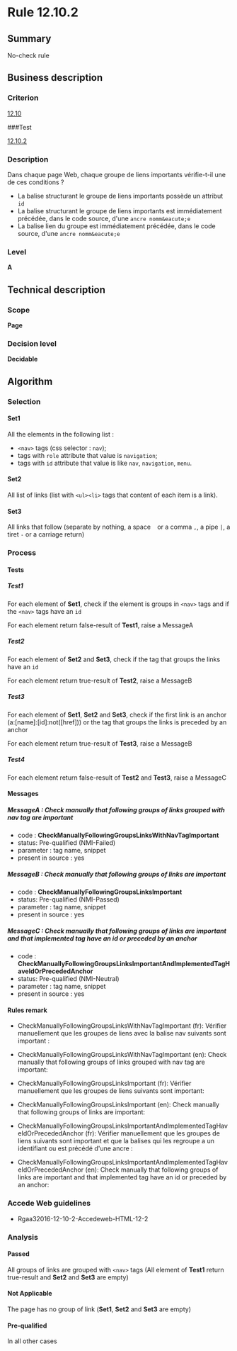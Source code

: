 # Rule 12.10.2

## Summary

No-check rule

## Business description

### Criterion

[12.10](http://references.modernisation.gouv.fr/referentiel-technique-0#crit-12-10)

###Test

[12.10.2](http://references.modernisation.gouv.fr/referentiel-technique-0#test-12-10-2)

### Description

Dans chaque page Web, chaque groupe de liens importants v&eacute;rifie-t-il une de ces conditions ? 
 
 *  La balise structurant le groupe de liens importants poss&egrave;de un attribut `id` 
 *  La balise structurant le groupe de liens importants est imm&eacute;diatement pr&eacute;c&eacute;d&eacute;e, dans le code source, d'une `ancre nomm&eacute;e` 
 *  La balise lien du groupe est imm&eacute;diatement pr&eacute;c&eacute;d&eacute;e, dans le code source, d'une `ancre nomm&eacute;e` 

### Level

**A**

## Technical description

### Scope

**Page**

### Decision level

**Decidable**

## Algorithm

### Selection

#### Set1

All the elements in the following list :
 *  `<nav>` tags (css selector : `nav`);
 *  tags with `role` attribute that value is `navigation`;
 *  tags with `id` attribute that value is like `nav`, `navigation`, `menu`.

#### Set2

All list of links (list with `<ul><li>` tags that content of each item is a link).

#### Set3

All links that follow (separate by nothing, a space ` ` or a comma `,`, a pipe ` | `, a tiret `-` or a carriage return)

### Process

#### Tests

##### Test1

For each element of **Set1**, check if the element is groups in `<nav>` tags and if the `<nav>` tags have an `id`

For each element return false-result of **Test1**, raise a MessageA

##### Test2

For each element of **Set2** and **Set3**, check if the tag that groups the links have an `id`

For each element return true-result of **Test2**, raise a MessageB

##### Test3

For each element of **Set1**, **Set2** and **Set3**, check if the first link is an anchor (a:[name]:[id]:not([href])) or the tag that groups the links is preceded by an anchor

For each element return true-result of **Test3**, raise a MessageB

##### Test4

For each element return false-result of **Test2** and **Test3**, raise a MessageC

#### Messages

##### MessageA : Check manually that following groups of links grouped with nav tag are important

-    code : **CheckManuallyFollowingGroupsLinksWithNavTagImportant** 
-    status: Pre-qualified (NMI-Failed)
-    parameter : tag name, snippet
-    present in source : yes

##### MessageB : Check manually that following groups of links are important

-    code : **CheckManuallyFollowingGroupsLinksImportant** 
-    status: Pre-qualified (NMI-Passed)
-    parameter : tag name, snippet
-    present in source : yes

##### MessageC : Check manually that following groups of links are important and that implemented tag have an id or preceded by an anchor

-    code : **CheckManuallyFollowingGroupsLinksImportantAndImplementedTagHaveIdOrPrecededAnchor** 
-    status: Pre-qualified (NMI-Neutral)
-    parameter : tag name, snippet
-    present in source : yes

#### Rules remark

 * CheckManuallyFollowingGroupsLinksWithNavTagImportant (fr): V&eacute;rifier manuellement que les groupes de liens avec la balise nav suivants sont important :
 * CheckManuallyFollowingGroupsLinksWithNavTagImportant (en): Check manually that following groups of links grouped with nav tag are important:

 * CheckManuallyFollowingGroupsLinksImportant (fr): V&eacute;rifier manuellement que les groupes de liens suivants sont important:
 * CheckManuallyFollowingGroupsLinksImportant (en): Check manually that following groups of links are important:

 * CheckManuallyFollowingGroupsLinksImportantAndImplementedTagHaveIdOrPrecededAnchor (fr): V&eacute;rifier manuellement que les groupes de liens suivants sont important et que la balises qui les regroupe a un identifiant ou est pr&eacute;c&eacute;d&eacute; d'une ancre :
 * CheckManuallyFollowingGroupsLinksImportantAndImplementedTagHaveIdOrPrecededAnchor (en): Check manually that following groups of links are important and that implemented tag have an id or preceded by an anchor:

### Accede Web guidelines

 * Rgaa32016-12-10-2-Accedeweb-HTML-12-2

### Analysis

#### Passed

All groups of links are grouped with `<nav>` tags (All element of **Test1** return true-result and **Set2** and **Set3** are empty)

#### Not Applicable

The page has no group of link (**Set1**, **Set2** and **Set3** are empty)

#### Pre-qualified

In all other cases
